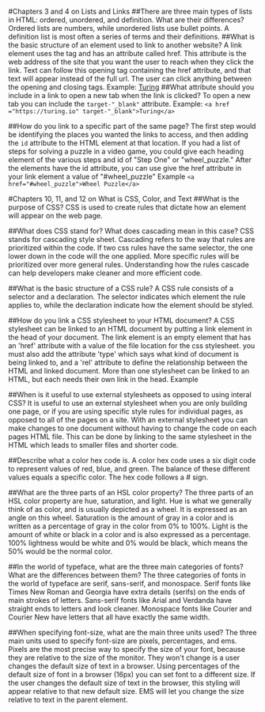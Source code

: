 #Chapters 3 and 4 on Lists and Links
##There are three main types of lists in HTML: ordered, unordered, and definition. What are their differences?
  Ordered lists are numbers, while unordered lists use bullet points. A definition list is most often a series of terms and their definitions.
##What is the basic structure of an element used to link to another website?
A link element uses the <a> tag and has an attribute called href. This attribute is the web address of the site that you want the user to reach when they click the link. Text can follow this opening tag containing the href attribute, and that text will appear instead of the full url. The user can click anything between the opening and closing tags. Example: <a href ="https://turing.io">Turing</a>
##What attribute should you include in a link to open a new tab when the link is clicked?
To open a new tab you can include the `target-"_blank"` attribute. Example: `<a href ="https://turing.io" target-"_blank">Turing</a>`

##How do you link to a specific part of the same page?
The first step would be identifying the places you wanted the links to access, and then adding the `id` attribute to the HTML element at that location. If you had a list of steps for solving a puzzle in a video game, you could give each heading element of the various steps and id of "Step One" or "wheel_puzzle." After the elements have the id attribute, you can use give the href attribute in your link element a value of "#wheel_puzzle" Example `<a href="#wheel_puzzle">Wheel Puzzle</a>`

#Chapters 10, 11, and 12 on What is CSS, Color, and Text
##What is the purpose of CSS?
CSS is used to create rules that dictate how an element will appear on the web page.

##What does CSS stand for? What does cascading mean in this case?
CSS stands for cascading style sheet. Cascading refers to the way that rules are prioritized within the code. If two css rules have the same selector, the one lower down in the code will the one applied. More specific rules will be prioritized over more general rules. Understanding how the rules cascade can help developers make cleaner and more efficient code.

##What is the basic structure of a CSS rule?
A CSS rule consists of a selector and a declaration. The selector indicates which element the rule applies to, while the declaration indicate how the element should be styled.

##How do you link a CSS stylesheet to your HTML document?
A CSS stylesheet can be linked to an HTML document by putting a link element in the head of your document. The link element is an empty element that has an 'href' attribute with a value of the file location for the css stylesheet. you must also add the attribute 'type' which says what kind of document is being linked to, and a 'rel' attribute to define the relationship between the HTML and linked document. More than one stylesheet can be linked to an HTML, but each needs their own link in the head. Example <link href="mysite/styles.css" type="text/css" rel="stylesheet" />

##When is it useful to use external stylesheets as opposed to using interal CSS?
It is useful to use an external stylesheet when you are only building one page, or if you are using specific style rules for individual pages, as opposed to all of the pages on a site. With an external stylesheet you can make changes to one document without having to change the code on each pages HTML file. This can be done by linking to the same stylesheet in the HTML which leads to smaller files and shorter code.

##Describe what a color hex code is.
A color hex code uses a six digit code to represent values of red, blue, and green. The balance of these different values equals a specific color. The hex code follows a # sign.

##What are the three parts of an HSL color property?
The three parts of an HSL color property are hue, saturation, and light. Hue is what we generally think of as color, and is usually depicted as a wheel. It is expressed as an angle on this wheel. Saturation is the amount of gray in a color and is written as a percentage of gray in the color from 0% to 100%. Light is the amount of white or black in a color and is also expressed as a percentage. 100% lightness would be white and 0% would be black, which means the 50% would be the normal color.

##In the world of typeface, what are the three main categories of fonts? What are the differences between them?
The three categories of fonts in the world of typeface are serif, sans-serif, and monospace. Serif fonts like Times New Roman and Georgia have extra details (serifs) on the ends of main strokes of letters. Sans-serif fonts like Arial and Verdanda have straight ends to letters and look cleaner. Monospace fonts like Courier and Courier New have letters that all have exactly the same width.  

##When specifying font-size, what are the main three units used?
The three main units used to specify font-size are pixels, percentages, and ems. Pixels are the most precise way to specify the size of your font, because they are relative to the size of the monitor. They won't change is a user changes the default size of text in a browser. Using percentages of the default size of font in a browser (16px) you can set font to a different size. If the user changes the default size of text in the browser, this styling will appear relative to that new default size. EMS will let you change the size relative to text in the parent element.
